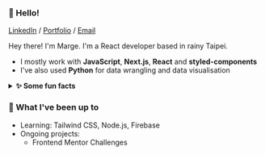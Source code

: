 <h3>👋 Hello!</h2>
<div>
  <a href="https://www.linkedin.com/in/mconsunji/">LinkedIn</a> / <a href="http://mconsunji.com/">Portfolio</a> / <a href="mailto:marge.consunji@gmail.com">Email</a>
</div>
<p>Hey there! I'm Marge. I'm a React developer based in rainy Taipei.</p>

<ul>
  <li>I mostly work with <b>JavaScript</b>, <b>Next.js</b>, <b>React</b> and <b>styled-components</b></li>
  <li>I've also used <b>Python</b> for data wrangling and data visualisation</li>
</ul>

<details>
  <summary><b>✨ Some fun facts</b></summary>
  <ul>
    <li>I enjoy learning languages. I'm currently learning Mandarin, Japanese, and Korean in my spare time. Living in Taiwan's been a real treat because I get to learn something new everyday!</li>
    <li>I also enjoy drawing, going out on runs, and baking</li>
    <li>I'm currently finishing the Ryuu ga Gotoku/Yakuza series (whilst I put off finishing Dark Souls 3 oops)</li>
    <li>My favourite video game series is Katamari Damacy!</li>
  </ul>
</details>

<h3>🌿 What I've been up to</h3>
<ul>
  <li>Learning: Tailwind CSS, Node.js, Firebase</li>
  <li>Ongoing projects:
    <ul>
      <li>Frontend Mentor Challenges</li>
    </ul>
  </li>
</ul>


